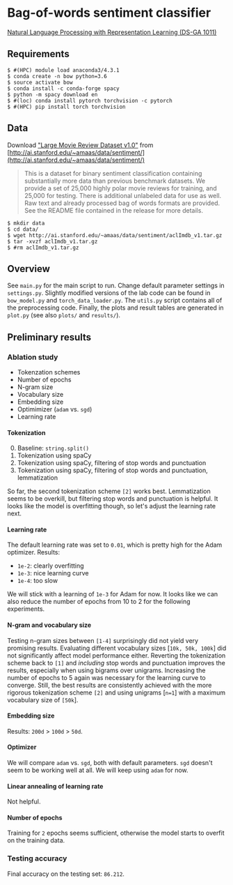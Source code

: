 # Bag-of-words sentiment classifier

[Natural Language Processing with Representation Learning (DS-GA 1011)](https://docs.google.com/document/d/1o0TTWocbkqPa9qsTCXnEFXf3NZzwZLLLSw7SSZmNla8/edit#)

## Requirements

```
$ #(HPC) module load anaconda3/4.3.1
$ conda create -n bow python=3.6
$ source activate bow
$ conda install -c conda-forge spacy
$ python -m spacy download en
$ #(loc) conda install pytorch torchvision -c pytorch
$ #(HPC) pip install torch torchvision
```

## Data

Download ["Large Movie Review Dataset v1.0"](http://ai.stanford.edu/~amaas/data/sentiment/aclImdb_v1.tar.gz) from [http://ai.stanford.edu/~amaas/data/sentiment/](http://ai.stanford.edu/~amaas/data/sentiment/)

> This is a dataset for binary sentiment classification containing substantially more data than previous benchmark datasets. We provide a set of 25,000 highly polar movie reviews for training, and 25,000 for testing. There is additional unlabeled data for use as well. Raw text and already processed bag of words formats are provided. See the README file contained in the release for more details.

```
$ mkdir data
$ cd data/
$ wget http://ai.stanford.edu/~amaas/data/sentiment/aclImdb_v1.tar.gz
$ tar -xvzf aclImdb_v1.tar.gz
$ #rm aclImdb_v1.tar.gz
```

## Overview

See `main.py` for the main script to run. Change default parameter settings in `settings.py`. Slightly modified versions of the lab code can be found in `bow_model.py` and `torch_data_loader.py`. The `utils.py` script contains all of the preprocessing code. Finally, the plots and result tables are generated in `plot.py` (see also `plots/` and `results/`).

## Preliminary results

### Ablation study

- Tokenzation schemes
- Number of epochs
- N-gram size
- Vocabulary size
- Embedding size
- Optimimizer (`adam` vs. `sgd`)
- Learning rate

#### Tokenization

0. Baseline: `string.split()`
1. Tokenization using spaCy
2. Tokenization using spaCy, filtering of stop words and punctuation
3. Tokenization using spaCy, filtering of stop words and punctuation, lemmatization

So far, the second tokenization scheme `[2]` works best. Lemmatization seems to be overkill, but filtering stop words and punctuation is helpful. It looks like the model is overfitting though, so let's adjust the learning rate next.

####  Learning rate

The default learning rate was set to `0.01`, which is pretty high for the Adam optimizer. Results:
	
- `1e-2`: clearly overfitting
- `1e-3`: nice learning curve
- `1e-4`: too slow

We will stick with a learning of `1e-3` for Adam for now. It looks like we can also reduce the number of epochs from 10 to 2 for the following experiments.

####  N-gram and vocabulary size

Testing n-gram sizes between `[1-4]` surprisingly did not yield very promising results. Evaluating different vocabulary sizes [`10k, 50k, 100k`] did not significantly affect model performance either. Reverting the tokenization scheme back to `[1]` and _including_ stop words and punctuation improves the results, especially when using bigrams over unigrams. Increasing the number of epochs to 5 again was necessary for the learning curve to converge. Still, the best results are consistently achieved with the more rigorous tokenization scheme `[2]` and using unigrams [`n=1`] with a maximum vocabulary size of `[50k`].

#### Embedding size

Results: `200d` > `100d` > `50d`.

#### Optimizer

We will compare `adam` vs. `sgd`, both with default parameters. `sgd` doesn't seem to be working well at all. We will keep using `adam` for now.

#### Linear annealing of learning rate

Not helpful.

#### Number of epochs

Training for `2` epochs seems sufficient, otherwise the model starts to overfit on the training data.

### Testing accuracy

Final accuracy on the testing set: `86.212`.
